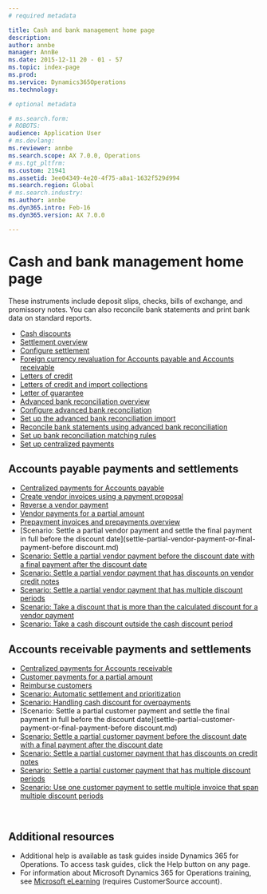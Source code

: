 ```yaml
---
# required metadata

title: Cash and bank management home page
description: 
author: annbe
manager: AnnBe
ms.date: 2015-12-11 20 - 01 - 57
ms.topic: index-page
ms.prod: 
ms.service: Dynamics365Operations
ms.technology: 

# optional metadata

# ms.search.form: 
# ROBOTS: 
audience: Application User
# ms.devlang: 
ms.reviewer: annbe
ms.search.scope: AX 7.0.0, Operations
# ms.tgt_pltfrm: 
ms.custom: 21941
ms.assetid: 3ee04349-4e20-4f75-a8a1-1632f529d994
ms.search.region: Global
# ms.search.industry: 
ms.author: annbe
ms.dyn365.intro: Feb-16
ms.dyn365.version: AX 7.0.0

---
```


# Cash and bank management home page



These instruments include deposit slips, checks, bills of exchange, and promissory notes. You can also reconcile bank statements and print bank data on standard reports.

-   [Cash discounts](cash-discounts.md)
-   [Settlement overview](settlement-overview.md)
-   [Configure settlement](configure-settlement.md)
-   [Foreign currency revaluation for Accounts payable and Accounts receivable](foreign-currency-revaluation-accounts-payable-accounts-receivable.md)
-   [Letters of credit](letters-of-credit.md)
-   [Letters of credit and import collections](letters-of-credit-import-collections.md)
-   [Letter of guarantee](letters-of-guarantee.md)
-   [Advanced bank reconciliation overview](advanced-bank-reconciliation-overview.md)
-   [Configure advanced bank reconciliation](configure-advanced-bank-reconciliation.md)
-   [Set up the advanced bank reconciliation import](set-up-advanced-bank-reconciliation-import-process.md)
-   [Reconcile bank statements using advanced bank reconciliation](reconcile-bank-statements-advanced-bank-reconciliation.md)
-   [Set up bank reconciliation matching rules](set-up-bank-reconciliation-matching-rules.md)
-   [Set up centralized payments](set-up-centralized-payments.md)

## Accounts payable payments and settlements
-   [Centralized payments for Accounts payable](centralized-payments-accounts-payable.md)
-   [Create vendor invoices using a payment proposal](create-vendor-payments-payment-proposal.md)
-   [Reverse a vendor payment](reverse-vendor-payment.md)
-   [Vendor payments for a partial amount](vendor-payments-partial-amount.md)
-   [Prepayment invoices and prepayments overview](prepayments-invoices-vs-prepayments.md)
-   [Scenario: Settle a partial vendor payment and settle the final payment in full before the discount date](settle-partial-vendor-payment-or-final-payment-before discount.md)
-   [Scenario: Settle a partial vendor payment before the discount date with a final payment after the discount date](settle-partial-vendor-payment-before-discount-or-final-payment-after.md)
-   [Scenario: Settle a partial vendor payment that has discounts on vendor credit notes](settle-partial-vendor-payment-discounts-vendor-credit-notes.md)
-   [Scenario: Settle a partial vendor payment that has multiple discount periods](settle-partial-vendor-payment-multiple-discount-periods.md)
-   [Scenario: Take a discount that is more than the calculated discount for a vendor payment](take-discount-more-calculated-discount-vendor-payment.md)
-   [Scenario: Take a cash discount outside the cash discount period](take-cash-discount-outside-cash-discount-timeframe.md)

## Accounts receivable payments and settlements
-   [Centralized payments for Accounts receivable](centralized-payments-accounts-receivable.md)
-   [Customer payments for a partial amount](customer-payments-partial-amount.md)
-   [Reimburse customers](reimburse-customers.md)
-   [Scenario: Automatic settlement and prioritization](automatic-settlement-prioritization.md)
-   [Scenario: Handling cash discount for overpayments](cash-discount-handling-overpayments.md)
-   [Scenario: Settle a partial customer payment and settle the final payment in full before the discount date](settle-partial-customer-payment-or-final-payment-before discount.md)
-   [Scenario: Settle a partial customer payment before the discount date with a final payment after the discount date](settle-partial-customer-payment-before-discount-or-final-payment-after.md)
-   [Scenario: Settle a partial customer payment that has discounts on credit notes](settle-partial-customer-payment-discounts-credit-notes.md)
-   [Scenario: Settle a partial customer payment that has multiple discount periods](settle-partial-customer-payment-multiple-discount-periods.md)
-   [Scenario: Use one customer payment to settle multiple invoice that span multiple discount periods](customer-payment-settle-multiple-invoices-multiple-discount-periods.md)

 

## Additional resources
-   Additional help is available as task guides inside Dynamics 365 for Operations. To access task guides, click the Help button on any page.
-   For information about Microsoft Dynamics 365 for Operations training, see [Microsoft eLearning](https://mbs2.microsoft.com/members/elearning/dynamicstrainingcert.aspx) (requires CustomerSource account).

     

